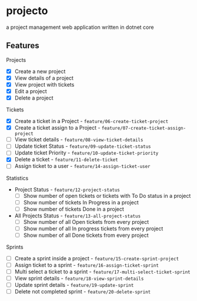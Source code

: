 # projecto
a project management web application written in dotnet core

## Features

Projects
- [x] Create a new project
- [x] View details of a project
- [x] View project with tickets
- [x] Edit a project
- [x] Delete a project

Tickets
- [x] Create a ticket in a Project - `feature/06-create-ticket-project`
- [x] Create a ticket assign to a Project - `feature/07-create-ticket-assign-project`
- [ ] View ticket details - `feature/08-view-ticket-details`
- [ ] Update ticket Status - `feature/09-update-ticket-status`
- [ ] Update ticket Priority - `feature/10-update-ticket-priority`
- [x] Delete a ticket - `feature/11-delete-ticket`
- [ ] Assign ticket to a user - `feature/14-assign-ticket-user`

Statistics
- Project Status - `feature/12-project-status`
  - [ ] Show number of open tickets or tickets with To Do status in a project
  - [ ] Show number of tickets In Progress in a project 
  - [ ] Show number of tickets Done in a project 
- All Projects Status - `feature/13-all-project-status`
  - [ ] Show number of all Open tickets from every project
  - [ ] Show number of all In progress tickets from every project
  - [ ] Show number of all Done tickets from every project

Sprints
- [ ] Create a sprint inside a project - `feature/15-create-sprint-project`
- [ ] Assign ticket to a sprint - `feature/16-assign-ticket-sprint`
- [ ] Multi select a ticket to a sprint - `feature/17-multi-select-ticket-sprint`
- [ ] View sprint details - `feature/18-view-sprint-details`
- [ ] Update sprint details - `feature/19-update-sprint`
- [ ] Delete not completed sprint - `feature/20-delete-sprint`